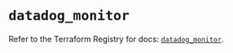 # `datadog_monitor`

Refer to the Terraform Registry for docs: [`datadog_monitor`](https://registry.terraform.io/providers/datadog/datadog/3.76.0/docs/resources/monitor).
